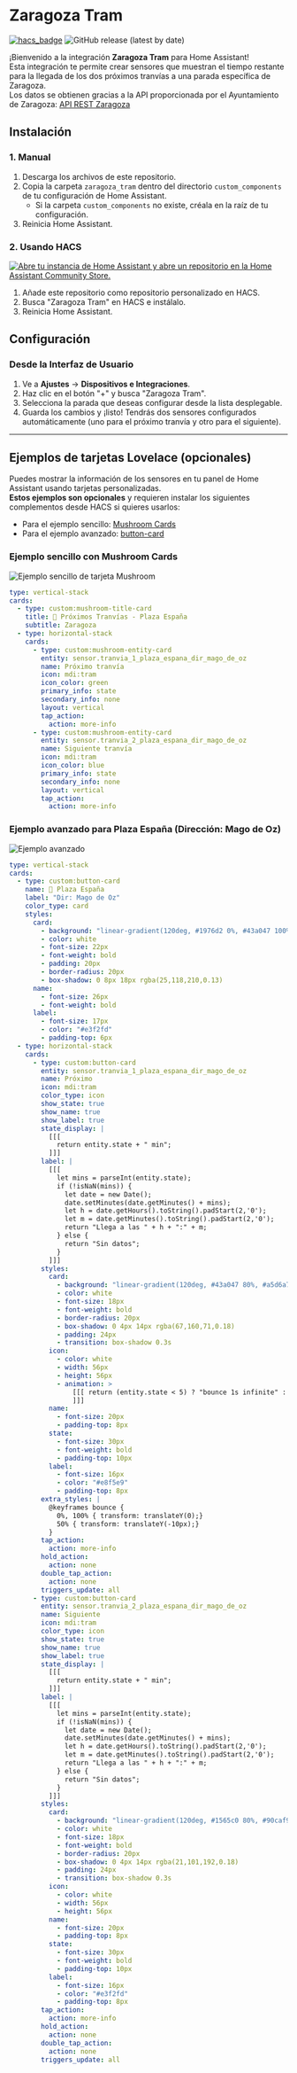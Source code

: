 # **Zaragoza Tram**
[![hacs_badge](https://img.shields.io/badge/HACS-Default-orange.svg)](https://github.com/custom-components/hacs) ![GitHub release (latest by date)](https://img.shields.io/github/v/release/jrgim/Zaragoza_tram?style=flat-square)

¡Bienvenido a la integración **Zaragoza Tram** para Home Assistant!  
Esta integración te permite crear sensores que muestran el tiempo restante para la llegada de los dos próximos tranvías a una parada específica de Zaragoza.  
Los datos se obtienen gracias a la API proporcionada por el Ayuntamiento de Zaragoza: [API REST Zaragoza](https://www.zaragoza.es/sede/portal/datos-abiertos/servicio/catalogo/327)

## **Instalación**

### **1. Manual**

1. Descarga los archivos de este repositorio.
2. Copia la carpeta `zaragoza_tram` dentro del directorio `custom_components` de tu configuración de Home Assistant.
   - Si la carpeta `custom_components` no existe, créala en la raíz de tu configuración.
3. Reinicia Home Assistant.

### **2. Usando HACS**

[![Abre tu instancia de Home Assistant y abre un repositorio en la Home Assistant Community Store.](https://my.home-assistant.io/badges/hacs_repository.svg)](https://my.home-assistant.io/redirect/hacs_repository/?owner=jrgim&repository=Zaragoza_tram&category=integration)
1. Añade este repositorio como repositorio personalizado en HACS.
2. Busca "Zaragoza Tram" en HACS e instálalo.
3. Reinicia Home Assistant.

## **Configuración**

### **Desde la Interfaz de Usuario**

1. Ve a **Ajustes** → **Dispositivos e Integraciones**.
2. Haz clic en el botón "+" y busca "Zaragoza Tram".
3. Selecciona la parada que deseas configurar desde la lista desplegable.
4. Guarda los cambios y ¡listo! Tendrás dos sensores configurados automáticamente (uno para el próximo tranvía y otro para el siguiente).

---

## **Ejemplos de tarjetas Lovelace (opcionales)**

Puedes mostrar la información de los sensores en tu panel de Home Assistant usando tarjetas personalizadas.  
**Estos ejemplos son opcionales** y requieren instalar los siguientes complementos desde HACS si quieres usarlos:

- Para el ejemplo sencillo: [Mushroom Cards](https://github.com/piitaya/lovelace-mushroom)
- Para el ejemplo avanzado: [button-card](https://github.com/custom-cards/button-card)

### **Ejemplo sencillo con Mushroom Cards**
![Ejemplo sencillo de tarjeta Mushroom](Ejemplo_sencillo.png)

```yaml
type: vertical-stack
cards:
  - type: custom:mushroom-title-card
    title: 🚋 Próximos Tranvías - Plaza España
    subtitle: Zaragoza
  - type: horizontal-stack
    cards:
      - type: custom:mushroom-entity-card
        entity: sensor.tranvia_1_plaza_espana_dir_mago_de_oz
        name: Próximo tranvía
        icon: mdi:tram
        icon_color: green
        primary_info: state
        secondary_info: none
        layout: vertical
        tap_action:
          action: more-info
      - type: custom:mushroom-entity-card
        entity: sensor.tranvia_2_plaza_espana_dir_mago_de_oz
        name: Siguiente tranvía
        icon: mdi:tram
        icon_color: blue
        primary_info: state
        secondary_info: none
        layout: vertical
        tap_action:
          action: more-info
```

### **Ejemplo avanzado para Plaza España (Dirección: Mago de Oz)**
![Ejemplo avanzado](Ejemplo_avanzado.png)
```yaml
type: vertical-stack
cards:
  - type: custom:button-card
    name: 🚋 Plaza España
    label: "Dir: Mago de Oz"
    color_type: card
    styles:
      card:
        - background: "linear-gradient(120deg, #1976d2 0%, #43a047 100%)"
        - color: white
        - font-size: 22px
        - font-weight: bold
        - padding: 20px
        - border-radius: 20px
        - box-shadow: 0 8px 18px rgba(25,118,210,0.13)
      name:
        - font-size: 26px
        - font-weight: bold
      label:
        - font-size: 17px
        - color: "#e3f2fd"
        - padding-top: 6px
  - type: horizontal-stack
    cards:
      - type: custom:button-card
        entity: sensor.tranvia_1_plaza_espana_dir_mago_de_oz
        name: Próximo
        icon: mdi:tram
        color_type: icon
        show_state: true
        show_name: true
        show_label: true
        state_display: |
          [[[
            return entity.state + " min";
          ]]]
        label: |
          [[[
            let mins = parseInt(entity.state);
            if (!isNaN(mins)) {
              let date = new Date();
              date.setMinutes(date.getMinutes() + mins);
              let h = date.getHours().toString().padStart(2,'0');
              let m = date.getMinutes().toString().padStart(2,'0');
              return "Llega a las " + h + ":" + m;
            } else {
              return "Sin datos";
            }
          ]]]
        styles:
          card:
            - background: "linear-gradient(120deg, #43a047 80%, #a5d6a7 100%)"
            - color: white
            - font-size: 18px
            - font-weight: bold
            - border-radius: 20px
            - box-shadow: 0 4px 14px rgba(67,160,71,0.18)
            - padding: 24px
            - transition: box-shadow 0.3s
          icon:
            - color: white
            - width: 56px
            - height: 56px
            - animation: >
                [[[ return (entity.state < 5) ? "bounce 1s infinite" : "none";
                ]]]
          name:
            - font-size: 20px
            - padding-top: 8px
          state:
            - font-size: 30px
            - font-weight: bold
            - padding-top: 10px
          label:
            - font-size: 16px
            - color: "#e8f5e9"
            - padding-top: 8px
        extra_styles: |
          @keyframes bounce {
            0%, 100% { transform: translateY(0);}
            50% { transform: translateY(-10px);}
          }
        tap_action:
          action: more-info
        hold_action:
          action: none
        double_tap_action:
          action: none
        triggers_update: all
      - type: custom:button-card
        entity: sensor.tranvia_2_plaza_espana_dir_mago_de_oz
        name: Siguiente
        icon: mdi:tram
        color_type: icon
        show_state: true
        show_name: true
        show_label: true
        state_display: |
          [[[
            return entity.state + " min";
          ]]]
        label: |
          [[[
            let mins = parseInt(entity.state);
            if (!isNaN(mins)) {
              let date = new Date();
              date.setMinutes(date.getMinutes() + mins);
              let h = date.getHours().toString().padStart(2,'0');
              let m = date.getMinutes().toString().padStart(2,'0');
              return "Llega a las " + h + ":" + m;
            } else {
              return "Sin datos";
            }
          ]]]
        styles:
          card:
            - background: "linear-gradient(120deg, #1565c0 80%, #90caf9 100%)"
            - color: white
            - font-size: 18px
            - font-weight: bold
            - border-radius: 20px
            - box-shadow: 0 4px 14px rgba(21,101,192,0.18)
            - padding: 24px
            - transition: box-shadow 0.3s
          icon:
            - color: white
            - width: 56px
            - height: 56px
          name:
            - font-size: 20px
            - padding-top: 8px
          state:
            - font-size: 30px
            - font-weight: bold
            - padding-top: 10px
          label:
            - font-size: 16px
            - color: "#e3f2fd"
            - padding-top: 8px
        tap_action:
          action: more-info
        hold_action:
          action: none
        double_tap_action:
          action: none
        triggers_update: all
```
  